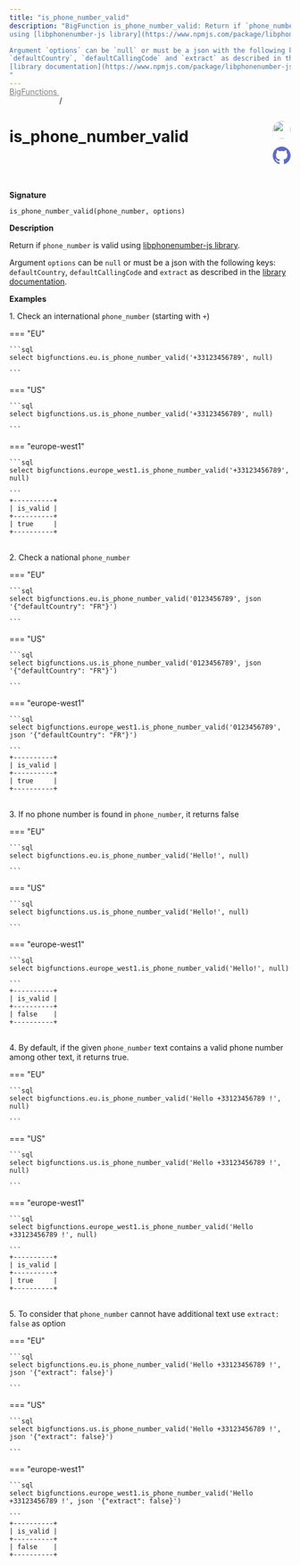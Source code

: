 ```yaml
---
title: "is_phone_number_valid"
description: "BigFunction is_phone_number_valid: Return if `phone_number` is valid
using [libphonenumber-js library](https://www.npmjs.com/package/libphonenumber-js).

Argument `options` can be `null` or must be a json with the following keys:
`defaultCountry`, `defaultCallingCode` and `extract` as described in the
[library documentation](https://www.npmjs.com/package/libphonenumber-js#parsephonenumberstring-defaultcountry-string--options-object-phonenumber).
"
---
```


<a style="color: gray; position: relative; top: -1rem" href="..">BigFunctions </a> / 

# is_phone_number_valid


<div style="position: relative; top: -4rem; margin-bottom:  -2rem; text-align: right; z-index: 9999;">
  
  <a href="https://www.linkedin.com/in/paul-marcombes" title="Author: Paul Marcombes" target="_blank">
    <img src="https://lh3.googleusercontent.com/a-/ACB-R5RDf2yxcw1p_IYLCKmiUIScreatDdhG8B83om6Ohw=s260" width="32" style=" border-radius: 50% !important">
  </a>
  
  <a href="is_phone_number_valid.yaml" title="Edit on GitHub" target="_blank"><svg xmlns="http://www.w3.org/2000/svg" width="32" height="32" viewBox="0 0 24 24"><path fill="#5d6cc0" d="M12 0c-6.626 0-12 5.373-12 12 0 5.302 3.438 9.8 8.207 11.387.599.111.793-.261.793-.577v-2.234c-3.338.726-4.033-1.416-4.033-1.416-.546-1.387-1.333-1.756-1.333-1.756-1.089-.745.083-.729.083-.729 1.205.084 1.839 1.237 1.839 1.237 1.07 1.834 2.807 1.304 3.492.997.107-.775.418-1.305.762-1.604-2.665-.305-5.467-1.334-5.467-5.931 0-1.311.469-2.381 1.236-3.221-.124-.303-.535-1.524.117-3.176 0 0 1.008-.322 3.301 1.23.957-.266 1.983-.399 3.003-.404 1.02.005 2.047.138 3.006.404 2.291-1.552 3.297-1.23 3.297-1.23.653 1.653.242 2.874.118 3.176.77.84 1.235 1.911 1.235 3.221 0 4.609-2.807 5.624-5.479 5.921.43.372.823 1.102.823 2.222v3.293c0 .319.192.694.801.576 4.765-1.589 8.199-6.086 8.199-11.386 0-6.627-5.373-12-12-12z"/></svg></a>
</div>



**Signature** 
```
is_phone_number_valid(phone_number, options)
```

**Description**

Return if `phone_number` is valid
using [libphonenumber-js library](https://www.npmjs.com/package/libphonenumber-js).

Argument `options` can be `null` or must be a json with the following keys:
`defaultCountry`, `defaultCallingCode` and `extract` as described in the
[library documentation](https://www.npmjs.com/package/libphonenumber-js#parsephonenumberstring-defaultcountry-string--options-object-phonenumber).






**Examples**



<span style="color: var(--md-typeset-a-color);">1. Check an international `phone_number` (starting with `+`)</span>









=== "EU"

    ```sql
    select bigfunctions.eu.is_phone_number_valid('+33123456789', null)
    
    ```




=== "US"

    ```sql
    select bigfunctions.us.is_phone_number_valid('+33123456789', null)
    
    ```




=== "europe-west1"

    ```sql
    select bigfunctions.europe_west1.is_phone_number_valid('+33123456789', null)
    
    ```









<pre style="margin-top: -1rem;">
<code style="padding-top: 0px; padding-bottom: 0px;">+----------+
| is_valid |
+----------+
| true     |
+----------+
</code>
</pre>









<span style="color: var(--md-typeset-a-color);">2. Check a national `phone_number`</span>









=== "EU"

    ```sql
    select bigfunctions.eu.is_phone_number_valid('0123456789', json '{"defaultCountry": "FR"}')
    
    ```




=== "US"

    ```sql
    select bigfunctions.us.is_phone_number_valid('0123456789', json '{"defaultCountry": "FR"}')
    
    ```




=== "europe-west1"

    ```sql
    select bigfunctions.europe_west1.is_phone_number_valid('0123456789', json '{"defaultCountry": "FR"}')
    
    ```









<pre style="margin-top: -1rem;">
<code style="padding-top: 0px; padding-bottom: 0px;">+----------+
| is_valid |
+----------+
| true     |
+----------+
</code>
</pre>









<span style="color: var(--md-typeset-a-color);">3. If no phone number is found in `phone_number`, it returns false</span>









=== "EU"

    ```sql
    select bigfunctions.eu.is_phone_number_valid('Hello!', null)
    
    ```




=== "US"

    ```sql
    select bigfunctions.us.is_phone_number_valid('Hello!', null)
    
    ```




=== "europe-west1"

    ```sql
    select bigfunctions.europe_west1.is_phone_number_valid('Hello!', null)
    
    ```









<pre style="margin-top: -1rem;">
<code style="padding-top: 0px; padding-bottom: 0px;">+----------+
| is_valid |
+----------+
| false    |
+----------+
</code>
</pre>









<span style="color: var(--md-typeset-a-color);">4. By default, if the given `phone_number` text contains a valid phone number among other text, it returns true.</span>









=== "EU"

    ```sql
    select bigfunctions.eu.is_phone_number_valid('Hello +33123456789 !', null)
    
    ```




=== "US"

    ```sql
    select bigfunctions.us.is_phone_number_valid('Hello +33123456789 !', null)
    
    ```




=== "europe-west1"

    ```sql
    select bigfunctions.europe_west1.is_phone_number_valid('Hello +33123456789 !', null)
    
    ```









<pre style="margin-top: -1rem;">
<code style="padding-top: 0px; padding-bottom: 0px;">+----------+
| is_valid |
+----------+
| true     |
+----------+
</code>
</pre>









<span style="color: var(--md-typeset-a-color);">5. To consider that `phone_number` cannot have additional text use `extract:  false` as option</span>









=== "EU"

    ```sql
    select bigfunctions.eu.is_phone_number_valid('Hello +33123456789 !', json '{"extract": false}')
    
    ```




=== "US"

    ```sql
    select bigfunctions.us.is_phone_number_valid('Hello +33123456789 !', json '{"extract": false}')
    
    ```




=== "europe-west1"

    ```sql
    select bigfunctions.europe_west1.is_phone_number_valid('Hello +33123456789 !', json '{"extract": false}')
    
    ```









<pre style="margin-top: -1rem;">
<code style="padding-top: 0px; padding-bottom: 0px;">+----------+
| is_valid |
+----------+
| false    |
+----------+
</code>
</pre>









